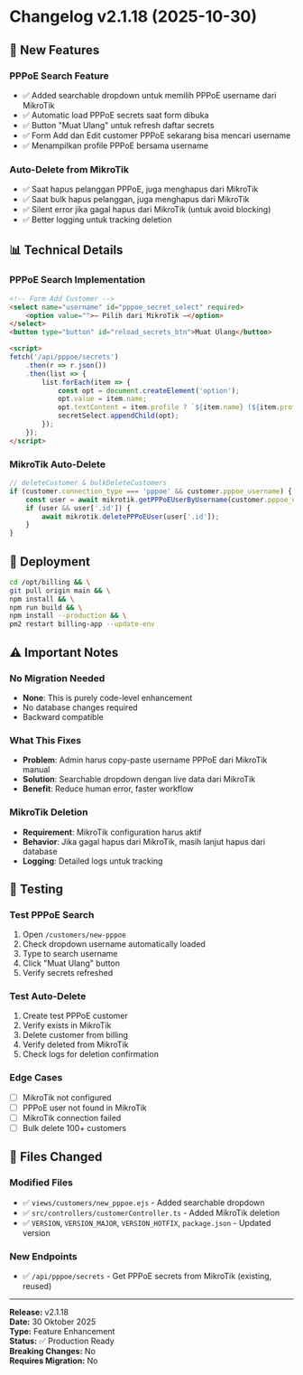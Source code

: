 # Changelog v2.1.18 (2025-10-30)

## 🎯 New Features

### PPPoE Search Feature
- ✅ Added searchable dropdown untuk memilih PPPoE username dari MikroTik
- ✅ Automatic load PPPoE secrets saat form dibuka
- ✅ Button "Muat Ulang" untuk refresh daftar secrets
- ✅ Form Add dan Edit customer PPPoE sekarang bisa mencari username
- ✅ Menampilkan profile PPPoE bersama username

### Auto-Delete from MikroTik
- ✅ Saat hapus pelanggan PPPoE, juga menghapus dari MikroTik
- ✅ Saat bulk hapus pelanggan, juga menghapus dari MikroTik
- ✅ Silent error jika gagal hapus dari MikroTik (untuk avoid blocking)
- ✅ Better logging untuk tracking deletion

## 📊 Technical Details

### PPPoE Search Implementation
```html
<!-- Form Add Customer -->
<select name="username" id="pppoe_secret_select" required>
    <option value="">— Pilih dari MikroTik —</option>
</select>
<button type="button" id="reload_secrets_btn">Muat Ulang</button>

<script>
fetch('/api/pppoe/secrets')
    .then(r => r.json())
    .then(list => {
        list.forEach(item => {
            const opt = document.createElement('option');
            opt.value = item.name;
            opt.textContent = item.profile ? `${item.name} (${item.profile})` : item.name;
            secretSelect.appendChild(opt);
        });
    });
</script>
```

### MikroTik Auto-Delete
```typescript
// deleteCustomer & bulkDeleteCustomers
if (customer.connection_type === 'pppoe' && customer.pppoe_username) {
    const user = await mikrotik.getPPPoEUserByUsername(customer.pppoe_username);
    if (user && user['.id']) {
        await mikrotik.deletePPPoEUser(user['.id']);
    }
}
```

## 🚀 Deployment

```bash
cd /opt/billing && \
git pull origin main && \
npm install && \
npm run build && \
npm install --production && \
pm2 restart billing-app --update-env
```

## ⚠️ Important Notes

### No Migration Needed
- **None**: This is purely code-level enhancement
- No database changes required
- Backward compatible

### What This Fixes
- **Problem**: Admin harus copy-paste username PPPoE dari MikroTik manual
- **Solution**: Searchable dropdown dengan live data dari MikroTik
- **Benefit**: Reduce human error, faster workflow

### MikroTik Deletion
- **Requirement**: MikroTik configuration harus aktif
- **Behavior**: Jika gagal hapus dari MikroTik, masih lanjut hapus dari database
- **Logging**: Detailed logs untuk tracking

## 🧪 Testing

### Test PPPoE Search
1. Open `/customers/new-pppoe`
2. Check dropdown username automatically loaded
3. Type to search username
4. Click "Muat Ulang" button
5. Verify secrets refreshed

### Test Auto-Delete
1. Create test PPPoE customer
2. Verify exists in MikroTik
3. Delete customer from billing
4. Verify deleted from MikroTik
5. Check logs for deletion confirmation

### Edge Cases
- [ ] MikroTik not configured
- [ ] PPPoE user not found in MikroTik
- [ ] MikroTik connection failed
- [ ] Bulk delete 100+ customers

## 📁 Files Changed

### Modified Files
- ✅ `views/customers/new_pppoe.ejs` - Added searchable dropdown
- ✅ `src/controllers/customerController.ts` - Added MikroTik deletion
- ✅ `VERSION`, `VERSION_MAJOR`, `VERSION_HOTFIX`, `package.json` - Updated version

### New Endpoints
- ✅ `/api/pppoe/secrets` - Get PPPoE secrets from MikroTik (existing, reused)

---

**Release:** v2.1.18  
**Date:** 30 Oktober 2025  
**Type:** Feature Enhancement  
**Status:** ✅ Production Ready  
**Breaking Changes:** No  
**Requires Migration:** No

